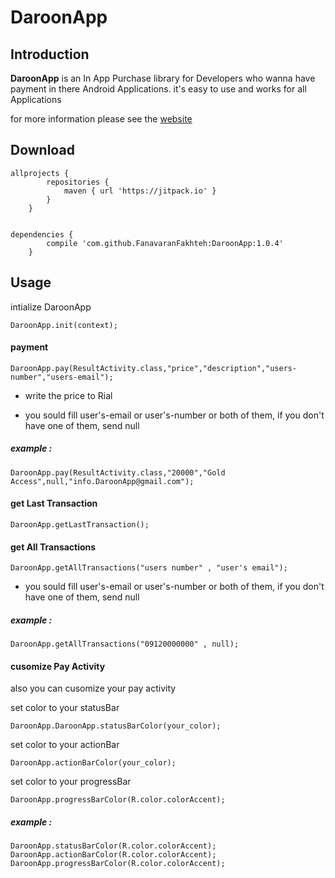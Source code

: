 # DaroonApp

**Introduction**
----

**DaroonApp** is an In App Purchase library
for Developers who wanna have payment in there Android Applications.
it's easy to use and works for all Applications


for more information please see the [website](http://daroonapp.com)

**Download**
----

	allprojects { 
			repositories {
				maven { url 'https://jitpack.io' }
			}
		}


	dependencies {
			compile 'com.github.FanavaranFakhteh:DaroonApp:1.0.4'
		}
    
**Usage**
----
    
intialize DaroonApp 

	DaroonApp.init(context);
	
<h4>payment</h4>

	DaroonApp.pay(ResultActivity.class,"price","description","users-number","users-email");
    
* write the price to Rial

* you sould fill user's-email or user's-number or both of them,
if you don't have one of them, send null

<h5>example :</h5> 
    
	DaroonApp.pay(ResultActivity.class,"20000","Gold Access",null,"info.DaroonApp@gmail.com");
        
<h4>get Last Transaction</h4>
    
	DaroonApp.getLastTransaction();

<h4>get All Transactions</h4>
    
	DaroonApp.getAllTransactions("users number" , "user's email");
           
* you sould fill user's-email or user's-number or both of them,
if you don't have one of them, send null
    
<h5>example :</h5>
    
	DaroonApp.getAllTransactions("09120000000" , null);
	
<h4>cusomize Pay Activity</h4>
also you can cusomize your pay activity

set color to your statusBar

	DaroonApp.DaroonApp.statusBarColor(your_color);
	
set color to your actionBar

	DaroonApp.actionBarColor(your_color);

set color to your progressBar

	DaroonApp.progressBarColor(R.color.colorAccent);
	
<h5>example :</h5>

	DaroonApp.statusBarColor(R.color.colorAccent);
	DaroonApp.actionBarColor(R.color.colorAccent);
	DaroonApp.progressBarColor(R.color.colorAccent);

